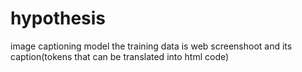 # hypothesis
image captioning model
the training data is web screenshoot and its caption(tokens that can be translated into html code)
